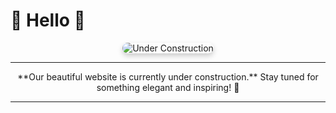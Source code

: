 # 🌸 Hello 🌸

<p align="center">
  <img src="https://via.placeholder.com/800x400?text=Website+Under+Construction" alt="Under Construction" style="border-radius: 10px; box-shadow: 0px 4px 8px rgba(0,0,0,0.2);">
</p>

---

<p align="center">
  **Our beautiful website is currently under construction.**  
  Stay tuned for something elegant and inspiring! 🌷
</p>

---
